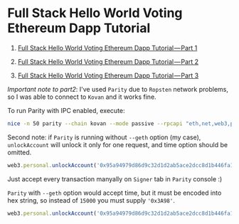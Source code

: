 # Full Stack Hello World Voting Ethereum Dapp Tutorial

1. [Full Stack Hello World Voting Ethereum Dapp Tutorial — Part 1](https://medium.com/@mvmurthy/full-stack-hello-world-voting-ethereum-dapp-tutorial-part-1-40d2d0d807c2)

2. [Full Stack Hello World Voting Ethereum Dapp Tutorial — Part 2](https://medium.com/@mvmurthy/full-stack-hello-world-voting-ethereum-dapp-tutorial-part-2-30b3d335aa1f)

3. [Full Stack Hello World Voting Ethereum Dapp Tutorial — Part 3](https://medium.com/@mvmurthy/full-stack-hello-world-voting-ethereum-dapp-tutorial-part-3-331c2712c9df)

*Important note to part2*: I've used `Parity` due to `Ropsten` network problems,
so I was able to connect to `Kovan` and it works fine.

To run Parity with IPC enabled, execute:

```bash
nice -n 50 parity --chain kovan --mode passive --rpcapi "eth,net,web3,personal,parity"
```

Second note: if `Parity` is running without `--geth` option (my case),
`unlockAccount` will unlock it only for one request, and time option should be
omitted.

```js
web3.personal.unlockAccount('0x95a94979d86d9c32d1d2ab5ace2dcc8d1b446fa1', 'verystrongpassword')
```

Just accept every transaction manyally on `Signer` tab in `Parity` console :)

`Parity` with `--geth` option would accept time, but it must be encoded into hex
string, so instead of `15000` you must supply `'0x3A98'`.

```js
web3.personal.unlockAccount('0x95a94979d86d9c32d1d2ab5ace2dcc8d1b446fa1', 'verystrongpassword', '0x3A98')
```
